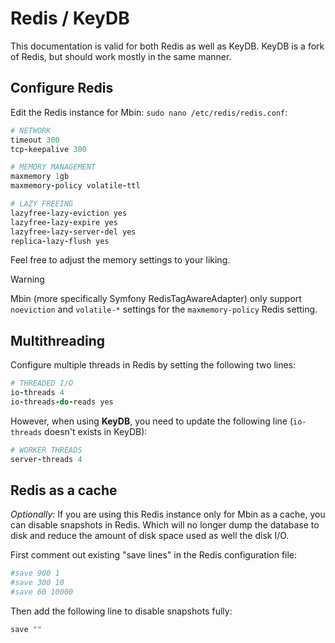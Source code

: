 # Redis / KeyDB

This documentation is valid for both Redis as well as KeyDB. KeyDB is a fork of Redis, but should work mostly in the same manner.

## Configure Redis

Edit the Redis instance for Mbin: `sudo nano /etc/redis/redis.conf`:

```ruby
# NETWORK
timeout 300
tcp-keepalive 300

# MEMORY MANAGEMENT
maxmemory 1gb
maxmemory-policy volatile-ttl

# LAZY FREEING
lazyfree-lazy-eviction yes
lazyfree-lazy-expire yes
lazyfree-lazy-server-del yes
replica-lazy-flush yes
```

Feel free to adjust the memory settings to your liking.

> [!WARNING]
> Mbin (more specifically Symfony RedisTagAwareAdapter) only support `noeviction` and `volatile-*` settings for the `maxmemory-policy` Redis setting.

## Multithreading

Configure multiple threads in Redis by setting the following two lines:

```ruby
# THREADED I/O
io-threads 4
io-threads-do-reads yes
```

However, when using **KeyDB**, you need to update the following line (`io-threads` doesn't exists in KeyDB):

```ruby
# WORKER THREADS
server-threads 4
```

## Redis as a cache

_Optionally:_ If you are using this Redis instance only for Mbin as a cache, you can disable snapshots in Redis. Which will no longer dump the database to disk and reduce the amount of disk space used as well the disk I/O.

First comment out existing "save lines" in the Redis configuration file:

```ruby
#save 900 1
#save 300 10
#save 60 10000
```

Then add the following line to disable snapshots fully:

```ruby
save ""
```
